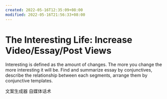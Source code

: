```yaml
---
created: 2022-05-16T12:35:09+08:00
modified: 2022-05-16T21:56:33+08:00
---
```


# The Interesting Life: Increase Video/Essay/Post Views

Interesting is defined as the amount of changes. The more you change the more interesting it will be.
Find and summarize essay by conjunctives, describe the relationship between each segments, arrange them by conjunctive templates.

文案生成器 自媒体话术
